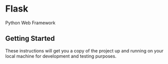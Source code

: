 # Flask
Python Web Framework

## Getting Started
These instructions will get you a copy of the project up and running on your local machine for development and testing purposes.


